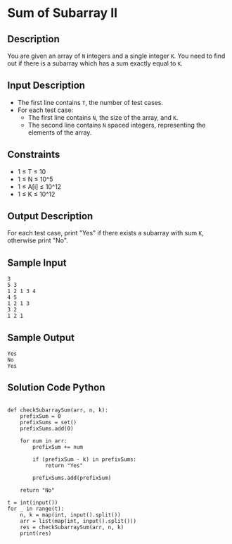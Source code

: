 # Sum of Subarray II

## Description

You are given an array of `N` integers and a single integer `K`. You need to find out if there is a subarray which has a sum exactly equal to `K`.

## Input Description

- The first line contains `T`, the number of test cases.
- For each test case:
  - The first line contains `N`, the size of the array, and `K`.
  - The second line contains `N` spaced integers, representing the elements of the array.

## Constraints

- 1 ≤ T ≤ 10
- 1 ≤ N ≤ 10^5
- 1 ≤ A[i] ≤ 10^12
- 1 ≤ K ≤ 10^12

## Output Description

For each test case, print "Yes" if there exists a subarray with sum `K`, otherwise print "No".

## Sample Input



```
3
5 3
1 2 1 3 4
4 5
1 2 1 3
3 2
1 2 1

```

## Sample Output
```
Yes
No
Yes
```

## Solution Code Python

```

def checkSubarraySum(arr, n, k):
    prefixSum = 0
    prefixSums = set()
    prefixSums.add(0)

    for num in arr:
        prefixSum += num

        if (prefixSum - k) in prefixSums:
            return "Yes"
        
        prefixSums.add(prefixSum)
    
    return "No"

t = int(input())
for _ in range(t):
    n, k = map(int, input().split())
    arr = list(map(int, input().split()))
    res = checkSubarraySum(arr, n, k)
    print(res)


```